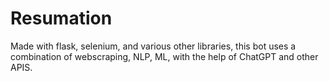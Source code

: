 # Resumation

Made with flask, selenium, and various other libraries, this bot uses a combination of webscraping, NLP, ML, with the help of ChatGPT and other APIS.

